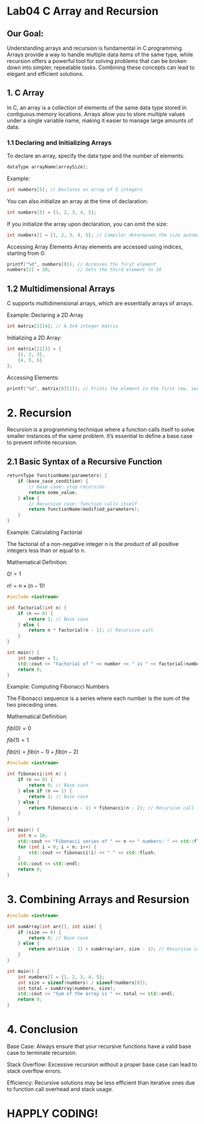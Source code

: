 # Lab04 C Array and Recursion

## Our Goal:

Understanding arrays and recursion is fundamental in C programming. Arrays provide a way to handle multiple data items of the same type, while recursion offers a powerful tool for solving problems that can be broken down into simpler, repeatable tasks. Combining these concepts can lead to elegant and efficient solutions.

<!-- C Array -->
## 1. C Array

In C, an array is a collection of elements of the same data type stored in contiguous memory locations. Arrays allow you to store multiple values under a single variable name, making it easier to manage large amounts of data.

### 1.1 Declaring and Initializing Arrays

To declare an array, specify the data type and the number of elements:
```c
dataType arrayName[arraySize];
```
Example:
```c
int numbers[5]; // Declares an array of 5 integers
```
You can also initialize an array at the time of declaration:

```c
int numbers[5] = {1, 2, 3, 4, 5};
```
If you initialize the array upon declaration, you can omit the size:

```c
int numbers[] = {1, 2, 3, 4, 5}; // Compiler determines the size automatically
```

Accessing Array Elements
Array elements are accessed using indices, starting from 0:
```c
printf("%d", numbers[0]); // Accesses the first element
numbers[2] = 10;          // Sets the third element to 10
```

## 1.2 Multidimensional Arrays

C supports multidimensional arrays, which are essentially arrays of arrays.

Example: Declaring a 2D Array

```c
int matrix[3][4]; // A 3x4 integer matrix
```

Initializing a 2D Array:
```c
int matrix[2][3] = {
    {1, 2, 3},
    {4, 5, 6}
};
```

Accessing Elements:
```c
printf("%d", matrix[0][1]); // Prints the element in the first row, second column
```
<!-- Recursion -->
# 2. Recursion
Recursion is a programming technique where a function calls itself to solve smaller instances of the same problem. It’s essential to define a base case to prevent infinite recursion.

## 2.1 Basic Syntax of a Recursive Function
```c++
returnType functionName(parameters) {
    if (base_case_condition) {
        // Base case: stop recursion
        return some_value;
    } else {
        // Recursive case: function calls itself
        return functionName(modified_parameters);
    }
}
```
Example: Calculating Factorial

The factorial of a non-negative integer n is the product of all positive integers less than or equal to n.

Mathematical Definition:

$0! = 1$


$n! = n \times (n-1)!$

```c++
#include <iostream>

int factorial(int n) {
    if (n == 0) {
        return 1; // Base case
    } else {
        return n * factorial(n - 1); // Recursive call
    }
}

int main() {
    int number = 5;
    std::cout << "Factorial of " << number << " is " << factorial(number) << std::endl;
    return 0;
}
```

Example: Computing Fibonacci Numbers

The Fibonacci sequence is a series where each number is the sum of the two preceding ones.

Mathematical Definition:

$fib(0) = 0$

$fib(1) = 1$

$fib(n) = fib(n - 1) + fib(n - 2)$

```c++
#include <iostream>

int fibonacci(int n) {
    if (n == 0) {
        return 0; // Base case
    } else if (n == 1) {
        return 1; // Base case
    } else {
        return fibonacci(n - 1) + fibonacci(n - 2); // Recursive call
    }
}

int main() {
    int n = 10;
    std::cout << "Fibonacci series of " << n << " numbers: " << std::flush;
    for (int i = 0; i < n; i++) {
        std::cout << fibonacci(i) << " " << std::flush;
    }
    std::cout << std::endl;
    return 0;
}
```

# 3. Combining Arrays and Resursion

```c++
#include <iostream>

int sumArray(int arr[], int size) {
    if (size == 0) {
        return 0; // Base case
    } else {
        return arr[size - 1] + sumArray(arr, size - 1); // Recursive call
    }
}

int main() {
    int numbers[] = {1, 2, 3, 4, 5};
    int size = sizeof(numbers) / sizeof(numbers[0]);
    int total = sumArray(numbers, size);
    std::cout << "Sum of the array is " << total << std::endl;
    return 0;
}
```

# 4. Conclusion

Base Case: Always ensure that your recursive functions have a valid base case to terminate recursion.

Stack Overflow: Excessive recursion without a proper base case can lead to stack overflow errors.

Efficiency: Recursive solutions may be less efficient than iterative ones due to function call overhead and stack usage.







# HAPPLY CODING!
